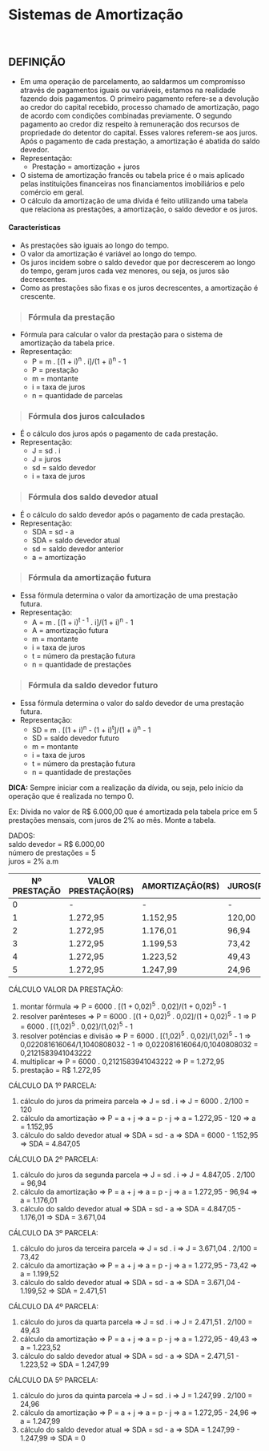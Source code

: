 # Sistemas de Amortização

<br>

## DEFINIÇÃO
* Em uma operação de parcelamento, ao saldarmos um compromisso através de pagamentos iguais ou variáveis, estamos na realidade fazendo dois pagamentos. O primeiro pagamento refere-se a devolução ao credor do capital recebido, processo chamado de amortização, pago de acordo com condições combinadas previamente. O segundo pagamento ao credor diz respeito à remuneração dos recursos de propriedade do detentor do capital. Esses valores referem-se aos juros. Após o pagamento de cada prestação, a amortização é abatida do saldo devedor.
* Representação:
  - Prestação = amortização + juros
* O sistema de amortização francês ou tabela price é o mais aplicado pelas instituições financeiras nos financiamentos imobiliários e pelo comércio em geral. 
* O cálculo da amortização de uma dívida é feito utilizando uma tabela que relaciona as prestações, a amortização, o saldo devedor e os juros.

#### Características
* As prestações são iguais ao longo do tempo.
* O valor da amortização é variável ao longo do tempo.
* Os juros incidem sobre o saldo devedor que por decrescerem ao longo do tempo, geram juros cada vez menores, ou seja, os juros são decrescentes.
* Como as prestações são fixas e os juros decrescentes, a amortização é crescente.

> ### Fórmula da prestação
* Fórmula para calcular o valor da prestação para o sistema de amortização da tabela price.
* Representação:
  - P = m . [(1 + i)<sup>n</sup> . i]/(1 + i)<sup>n</sup> - 1
  - P = prestação
  - m = montante
  - i = taxa de juros
  - n = quantidade de parcelas

> ### Fórmula dos juros calculados
* É o cálculo dos juros após o pagamento de cada prestação.
* Representação:
  - J = sd . i
  - J = juros
  - sd = saldo devedor
  - i = taxa de juros

> ### Fórmula dos saldo devedor atual
* É o cálculo do saldo devedor após o pagamento de cada prestação.
* Representação:
  - SDA = sd - a
  - SDA = saldo devedor atual
  - sd = saldo devedor anterior
  - a = amortização

> ### Fórmula da amortização futura
* Essa fórmula determina o valor da amortização de uma prestação futura.
* Representação:
  - A = m . [(1 + i)<sup>t - 1</sup> . i]/(1 + i)<sup>n</sup> - 1
  - A = amortização futura
  - m = montante
  - i = taxa de juros
  - t = número da prestação futura
  - n = quantidade de prestações

> ### Fórmula da saldo devedor futuro
* Essa fórmula determina o valor do saldo devedor de uma prestação futura.
* Representação:
  - SD = m . [(1 + i)<sup>n</sup> - (1 + i)<sup>t</sup>]/(1 + i)<sup>n</sup> - 1
  - SD = saldo devedor futuro
  - m = montante
  - i = taxa de juros
  - t = número da prestação futura
  - n = quantidade de prestações

**DICA:** Sempre iniciar com a realização da dívida, ou seja, pelo início da operação que é realizada no tempo 0.

Ex: Dívida no valor de R$ 6.000,00 que é amortizada pela tabela price em 5 prestações mensais, com juros de 2% ao mês. Monte a tabela.

DADOS:   
saldo devedor = R$ 6.000,00    
número de prestações = 5  
juros = 2% a.m  

| Nº PRESTAÇÃO | VALOR PRESTAÇÃO(R$) | AMORTIZAÇÃO(R$) | JUROS(R$) | SALDO DEVEDOR(R$) |
| ------------ | ------------------- | --------------- | --------- | ----------------- |
| 0            | -                   | -               | -         | 6000              |
| 1            | 1.272,95            | 1.152,95        | 120,00    | 4.847,05          |
| 2            | 1.272,95            | 1.176,01        | 96,94     | 3.671,04          |
| 3            | 1.272,95            | 1.199,53        | 73,42     | 2.471,51          |
| 4            | 1.272,95            | 1.223,52        | 49,43     | 1.247,99          |
| 5            | 1.272,95            | 1.247,99        | 24,96     | 0                 | 

CÁLCULO VALOR DA PRESTAÇÃO:
1. montar fórmula => P = 6000 . [(1 + 0,02)<sup>5</sup> . 0,02]/(1 + 0,02)<sup>5</sup> - 1
2. resolver parênteses => P = 6000 . [(1 + 0,02)<sup>5</sup> . 0,02]/(1 + 0,02)<sup>5</sup> - 1 => P = 6000 . [(1,02)<sup>5</sup> . 0,02]/(1,02)<sup>5</sup> - 1
3. resolver potências e divisão => P = 6000 . [(1,02)<sup>5</sup> . 0,02]/(1,02)<sup>5</sup> - 1 => 0,022081616064/1,1040808032 - 1 => 0,022081616064/0,1040808032 = 0,2121583941043222
4. multiplicar => P = 6000 . 0,2121583941043222 => P = 1.272,95
5. prestação = R$ 1.272,95

CÁLCULO DA 1º PARCELA:
1. cálculo do juros da primeira parcela => J = sd . i => J = 6000 . 2/100 = 120 
2. cálculo da amortização => P = a + j => a = p - j => a = 1.272,95 - 120 => a = 1.152,95 
3. cálculo do saldo devedor atual => SDA = sd - a => SDA = 6000 - 1.152,95 => SDA = 4.847,05

CÁLCULO DA 2º PARCELA:
1. cálculo do juros da segunda parcela => J = sd . i => J = 4.847,05 . 2/100 = 96,94 
2. cálculo da amortização => P = a + j => a = p - j => a = 1.272,95 - 96,94 => a = 1.176,01
3. cálculo do saldo devedor atual => SDA = sd - a => SDA = 4.847,05 - 1.176,01 => SDA = 3.671,04

CÁLCULO DA 3º PARCELA:
1. cálculo do juros da terceira parcela => J = sd . i => J = 3.671,04 . 2/100 = 73,42 
2. cálculo da amortização => P = a + j => a = p - j => a = 1.272,95 - 73,42 => a = 1.199,52
3. cálculo do saldo devedor atual => SDA = sd - a => SDA = 3.671,04 - 1.199,52 => SDA = 2.471,51

CÁLCULO DA 4º PARCELA:
1. cálculo do juros da quarta parcela => J = sd . i => J = 2.471,51 . 2/100 = 49,43 
2. cálculo da amortização => P = a + j => a = p - j => a = 1.272,95 - 49,43 => a = 1.223,52
3. cálculo do saldo devedor atual => SDA = sd - a => SDA = 2.471,51 - 1.223,52 => SDA = 1.247,99

CÁLCULO DA 5º PARCELA:
1. cálculo do juros da quinta parcela => J = sd . i => J = 1.247,99 . 2/100 = 24,96 
2. cálculo da amortização => P = a + j => a = p - j => a = 1.272,95 - 24,96  => a = 1.247,99
3. cálculo do saldo devedor atual => SDA = sd - a => SDA = 1.247,99 - 1.247,99 => SDA = 0